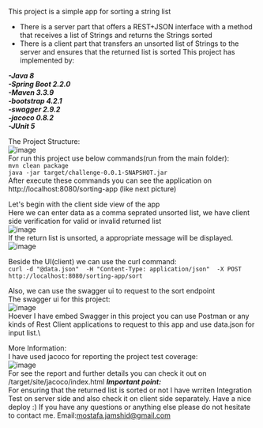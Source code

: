 This project is a simple app for sorting a string list
- There is a server part that offers a REST+JSON interface with a method that receives a list of Strings and returns the Strings sorted
- There is a client part that transfers an unsorted list of Strings to the server and ensures that the returned list is sorted
This project has implemented by:

***-Java 8***\
***-Spring Boot 2.2.0***\
***-Maven 3.3.9***\
***-bootstrap 4.2.1***\
***-swagger 2.9.2***\
***-jacoco 0.8.2***\
***-JUnit 5***

The Project Structure:\
![image](https://drive.google.com/uc?export=view&id=1OgVVWvJft45i8q-wpO9dBZY280s52Sfn)
\
For run this project use below commands(run from the main folder):\
`mvn clean package`\
`java -jar target/challenge-0.0.1-SNAPSHOT.jar`\
After execute these commands you can see the application on http://localhost:8080/sorting-app (like next picture)


Let's begin with the client side view of the app\
Here we can enter data as a comma seprated unsorted list, we have client side verification for valid or invalid returned list\
![image](https://drive.google.com/uc?export=view&id=14Z6JSZg3OJ6xxcUYsmmqjk4Rn3xMXMhH)
\
If the return list is unsorted, a appropriate message will be displayed.
\
 ![image](https://drive.google.com/uc?export=view&id=1GkldIYnAI8qZ2OZcNRWy0s3dT0ZlcnT5)
 
Beside the UI(client) we can use the curl command:\
`curl -d "@data.json"  -H "Content-Type: application/json"  -X POST http://localhost:8080/sorting-app/sort` 


Also, we can use the swagger ui to request to the sort endpoint\
The swagger ui for this project:\
![image](https://drive.google.com/uc?export=view&id=1KHn-8lD35K3JDC-__9A6L3rPZwe9NiaJ)\
Hoever I have embed Swagger in this project you can use Postman or any kinds of Rest Client applications to request to this app and use data.json for input list.\
  
More Information:\
I have used jacoco for reporting the project test coverage:\
![image](https://drive.google.com/uc?export=view&id=1drx1VBen9ft40PiIzZfaPBI9NS9FpiJl)\
For see the report and further details you can check it out on /target/site/jacoco/index.html
***Important point:***\
 For ensuring that the returned list is sorted or not I have wrriten Integration Test on server side and also check it on client side separately. 
Have a nice deploy :)
If you have any questions or anything else please do not hesitate to contact me.
Email:mostafa.jamshid@gmail.com




 
